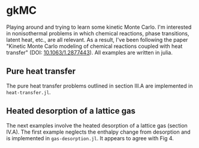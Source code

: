 # gkMC

Playing around and trying to learn some kinetic Monte Carlo.
I'm interested in nonisothermal problems in which chemical reactions, phase transitions, latent heat, etc., are all relevant.
As a result, I've been following the paper "Kinetic Monte Carlo modeling of chemical reactions coupled with heat transfer" (DOI: [10.1063/1.2877443](http://dx.doi.org/10.1063/1.2877443)).
All examples are written in julia.

## Pure heat transfer

The pure heat transfer problems outlined in section III.A are implemented in ``heat-transfer.jl``.

## Heated desorption of a lattice gas

The next examples involve the heated desorption of a lattice gas (section IV.A).
The first example neglects the enthalpy change from desorption and is implemented in ``gas-desorption.jl``.
It appears to agree with Fig 4.
